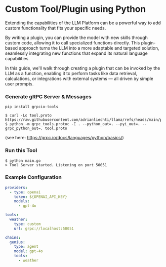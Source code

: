 # Custom Tool/Plugin using Python

Extending the capabilities of the LLM Platform can be a powerful way to add custom functionality that fits your specific needs.

By writing a plugin, you can provide the model with new skills through custom code, allowing it to call specialized functions directly. This plugin-based approach turns the LLM into a more adaptable and targeted solution, seamlessly integrating new functions that expand its natural language capabilities.

In this guide, we'll walk through creating a plugin that can be invoked by the LLM as a function, enabling it to perform tasks like data retrieval, calculations, or integrations with external systems — all driven by simple user prompts.

### Generate gRPC Server & Messages

```shell
pip install grpcio-tools
```

```shell
$ curl -Lo tool.proto https://raw.githubusercontent.com/adrianliechti/llama/refs/heads/main/pkg/tool/custom/tool.proto
$ python -m grpc_tools.protoc -I . --python_out=. --pyi_out=. --grpc_python_out=. tool.proto
```

(see here: https://grpc.io/docs/languages/python/basics/)


### Run this Tool

```shell
$ python main.go
> Tool Server started. Listening on port 50051
```

### Example Configuration

```yaml
providers:
  - type: openai
    token: ${OPENAI_API_KEY}
    models:
      - gpt-4o

tools:
  weather:
    type: custom
    url: grpc://localhost:50051

chains:
  genius:
    type: agent
    model: gpt-4o
    tools:
      - weather
```